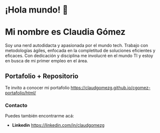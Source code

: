 # ¡Hola mundo! 👋

# Mi nombre es Claudia Gómez
Soy una nerd autodidacta y apasionada por el mundo tech.
Trabajo con metodologías ágiles, enfocada en la completitud de soluciones eficientes y eficaces.
Con dedicación y disciplina me involucré en el mundo TI y estoy en busca de mi primer empleo en el área.

## Portafolio + Repositorio
Te invito a conocer mi portafolio https://claudgomezg.github.io/cgomez-portafolio/html/


### Contacto
Puedes también encontrarme acá:

+ **Linkedin** https://linkedin.com/in/claudgomezg
